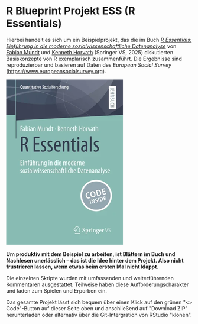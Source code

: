 # R Blueprint Projekt ESS (R Essentials)

Hierbei handelt es sich um ein Beispielprojekt, das die im Buch [*R Essentials: Einführung in die moderne sozialwissenschaftliche Datenanalyse*](https://link.springer.com/book/9783658487935) von [Fabian Mundt](http://inventionate.de) und [Kenneth Horvath](https://phzh.ch/ueber-die-phzh/organisation/personen/mitarbeitendenportraet/?username=kenneth.horvath) (Springer VS, 2025) diskutierten Basiskonzepte von R exemplarisch zusammenführt. Die Ergebnisse sind reproduzierbar und basieren auf Daten des *European Social Survey* (<https://www.europeansocialsurvey.org>).

![R Essentials](cover.webp "R Essentials")

**Um produktiv mit dem Beispiel zu arbeiten, ist Blättern im Buch und Nachlesen unerlässlich – das ist die Idee hinter dem Projekt. Also nicht frustrieren lassen, wenn etwas beim ersten Mal nicht klappt.**

Die einzelnen Skripte wurden mit umfassenden und weiterführenden Kommentaren ausgestattet. Teilweise haben diese Aufforderungscharakter und laden zum Spielen und Erporben ein.

Das gesamte Projekt lässt sich bequem über einen Klick auf den grünen "<> Code"-Button auf dieser Seite oben und anschließend auf "Download ZIP" herunterladen oder alternativ über die Git-Intergration von RStudio "klonen".
